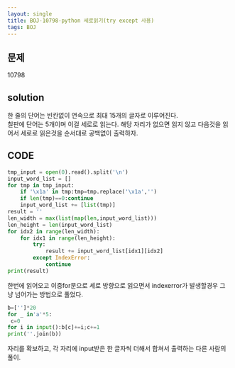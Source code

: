 ```yaml
---
layout: single
title: BOJ-10798-python 세로읽기(try except 사용)
tags: BOJ
---
```


## 문제  
10798

## solution  
한 줄의 단어는 빈칸없이 연속으로 최대 15개의 글자로 이루어진다.  
칠판에 단어는 5개이며 이걸 세로로 읽는다. 해당 자리가 없으면 읽지 않고 다음것을 읽어서 세로로 읽은것을 순서대로 공백없이 출력하자.  

## CODE  

```python
tmp_input = open(0).read().split('\n')
input_word_list = []
for tmp in tmp_input:
    if '\x1a' in tmp:tmp=tmp.replace('\x1a','')
    if len(tmp)==0:continue
    input_word_list += [list(tmp)]
result = ''
len_width = max(list(map(len,input_word_list)))
len_height = len(input_word_list)
for idx2 in range(len_width):
    for idx1 in range(len_height):
        try:
            result += input_word_list[idx1][idx2]
        except IndexError:
            continue
print(result)
```
한번에 읽어오고 이중for문으로 세로 방향으로 읽으면서 indexerror가 발생할경우 그냥 넘어가는 방법으로 풀었다.  


```python
b=['']*20
for _ in'a'*5:
 c=0
for i in input():b[c]+=i;c+=1
print(''.join(b))
```
자리를 확보하고, 각 자리에 input받은 한 글자씩 더해서 합쳐서 출력하는 다른 사람의 풀이.  
